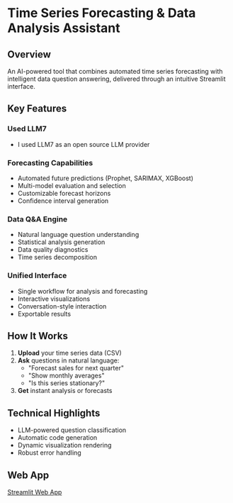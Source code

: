 # Time Series Forecasting & Data Analysis Assistant

## Overview
An AI-powered tool that combines automated time series forecasting with intelligent data question answering, delivered through an intuitive Streamlit interface.

## Key Features
### Used LLM7
- I used LLM7 as an open source LLM provider
### Forecasting Capabilities
- Automated future predictions (Prophet, SARIMAX, XGBoost)
- Multi-model evaluation and selection
- Customizable forecast horizons
- Confidence interval generation

### Data Q&A Engine
- Natural language question understanding
- Statistical analysis generation
- Data quality diagnostics
- Time series decomposition

### Unified Interface
- Single workflow for analysis and forecasting
- Interactive visualizations
- Conversation-style interaction
- Exportable results

## How It Works

1. **Upload** your time series data (CSV)
2. **Ask** questions in natural language:
   - "Forecast sales for next quarter"
   - "Show monthly averages"
   - "Is this series stationary?"
3. **Get** instant analysis or forecasts

## Technical Highlights

- LLM-powered question classification
- Automatic code generation
- Dynamic visualization rendering
- Robust error handling

## Web App
[Streamlit Web App](https://ai-forecasting-ziad-elkafoury.streamlit.app)
